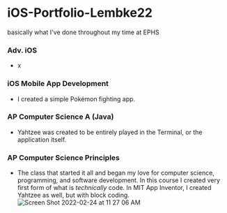 # iOS-Portfolio-Lembke22
basically what I've done throughout my time at EPHS

### Adv. iOS
* x

### iOS Mobile App Development
* I created a simple Pokémon fighting app.

### AP Computer Science A (Java)
* Yahtzee was created to be entirely played in the Terminal, or the application itself.

### AP Computer Science Principles
* The class that started it all and began my love for computer science, programming, and software development. In this course I created very first form of what is *technically* code. In MIT App Inventor, I created Yahtzee as well, but with block coding.
![Screen Shot 2022-02-24 at 11 27 06 AM](https://user-images.githubusercontent.com/60675994/155734207-a2dca7d0-e8c3-4a46-b43d-148def9cc7bf.png)

